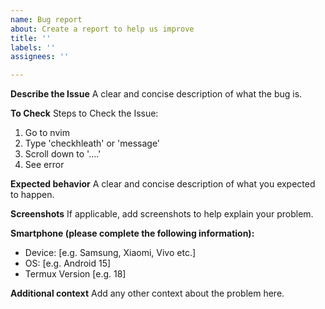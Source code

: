 ```yaml
---
name: Bug report
about: Create a report to help us improve
title: ''
labels: ''
assignees: ''

---
```


**Describe the Issue**
A clear and concise description of what the bug is.

**To Check**
Steps to Check the Issue:
1. Go to nvim
2. Type 'checkhleath' or 'message' 
3. Scroll down to '....'
4. See error

**Expected behavior**
A clear and concise description of what you expected to happen.

**Screenshots**
If applicable, add screenshots to help explain your problem.

**Smartphone (please complete the following information):**
 - Device: [e.g. Samsung, Xiaomi, Vivo etc.]
 - OS: [e.g. Android 15]
 - Termux Version [e.g. 18]

**Additional context**
Add any other context about the problem here.
